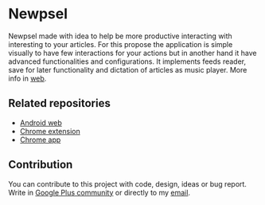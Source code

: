 Newpsel
=====

Newpsel made with idea to help be more productive interacting with interesting to your articles. For this propose the
application is simple visually to have few interactions for your actions but in another hand it have advanced
functionalities and configurations. It implements feeds reader, save for later functionality and dictation of articles
as music player. More info in [web](https://www.newpsel.com/).

Related repositories
-------------

* [Android web](https://github.com/dpcat237/Newpsel-android)
* [Chrome extension](https://github.com/dpcat237/Newpsel-chrome-extension)
* [Chrome app](https://github.com/dpcat237/Newpsel-chrome-app)

Contribution
-------------

You can contribute to this project with code, design, ideas or bug report. Write in [Google Plus
community](http://paymentsuite.org) or directly to my [email](mailto:dpcat237@gmail.com).
